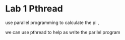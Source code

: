 # Lab 1 Pthread
use parallel programming to calculate the pi ,

we can use pthread to help as write the parllel program

